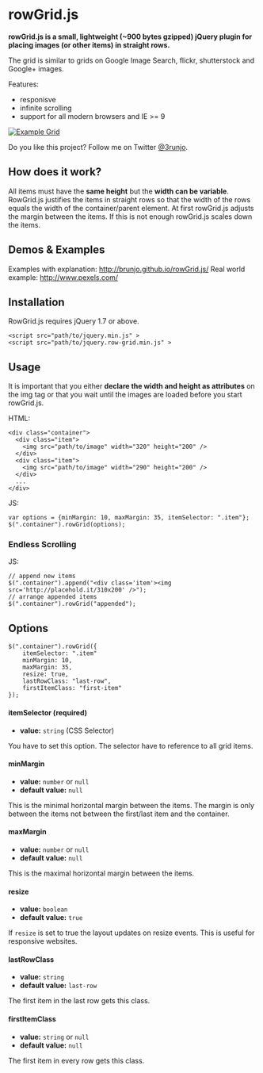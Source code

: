 # rowGrid.js
**rowGrid.js is a small, lightweight (~900 bytes gzipped) jQuery plugin for placing images (or other items) in  straight rows.**

The grid is similar to grids on Google Image Search, flickr, shutterstock and Google+ images.

Features:

 * responisve
 * infinite scrolling
 * support for all modern browsers and IE >= 9

[![Example Grid](http://brunjo.github.io/rowGrid.js/example.png)][2]

Do you like this project? Follow me on Twitter [@3runjo][1].
 
## How does it work?
All items must have the **same height** but the **width can be variable**. RowGrid.js justifies the items in straight rows so that the width of the rows equals the width of the container/parent element.
At first rowGrid.js adjusts the margin between the items. If this is not enough rowGrid.js scales down the items.
 
## Demos & Examples
Examples with explanation: http://brunjo.github.io/rowGrid.js/
Real world example: http://www.pexels.com/
 
## Installation
RowGrid.js requires jQuery 1.7 or above.
```
<script src="path/to/jquery.min.js" >
<script src="path/to/jquery.row-grid.min.js" >
```
## Usage
It is important that you either **declare the width and height as attributes** on the img tag or that you wait until the images are loaded before you start rowGrid.js.

HTML:
```
<div class="container">
  <div class="item">
    <img src="path/to/image" width="320" height="200" />
  </div>
  <div class="item">
    <img src="path/to/image" width="290" height="200" />
  </div>
  ...
</div>
```
JS:
```
var options = {minMargin: 10, maxMargin: 35, itemSelector: ".item"};
$(".container").rowGrid(options);
```

### Endless Scrolling
JS:
```
// append new items
$(".container").append("<div class='item'><img src='http://placehold.it/310x200' />");
// arrange appended items
$(".container").rowGrid("appended");
```

## Options
```
$(".container").rowGrid({
    itemSelector: ".item"
    minMargin: 10, 
    maxMargin: 35,
    resize: true,
    lastRowClass: "last-row",
    firstItemClass: "first-item"
});
```
#### itemSelector (required)
* **value:** ```string``` (CSS Selector)

You have to set this option. The selector have to reference to all grid items.
#### minMargin
* **value:** ```number``` or ```null```
* **default value:** ```null```

This is the minimal horizontal margin between the items. The margin is only between the items not between the first/last item and the container.
#### maxMargin
* **value:** ```number``` or ```null```
* **default value:** ```null```

This is the maximal horizontal margin between the items.
#### resize
* **value:** ```boolean```
* **default value:** ```true```

If ```resize``` is set to true the layout updates on resize events. This is useful for responsive websites.
#### lastRowClass
* **value:** ```string```
* **default value:** ```last-row```

The first item in the last row gets this class.
#### firstItemClass
* **value:** ```string``` or ```null```
* **default value:** ```null```

The first item in every row gets this class.


  [1]: https://twitter.com/3runjo "@3runjo"
  [2]: http://brunjo.github.io/rowGrid.js/ "Demos"
